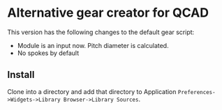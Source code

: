 # Alternative gear creator for QCAD

This version has the following changes to the default gear script:

* Module is an input now. Pitch diameter is calculated.
* No spokes by default

## Install

Clone into a directory and add that directory to Application
`Preferences->Widgets->Library Browser->Library Sources`.

